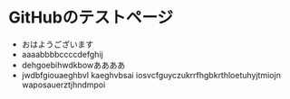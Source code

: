 # GitHubのテストページ

- おはようございます
- aaaabbbbccccdefghij
- dehgoebihwdkbowああああ
- jwdbfgiouaeghbvl kaeghvbsai iosvcfguyczukrrfhgbkrthloetuhyjtmiojn waposauerztjhndmpoi
